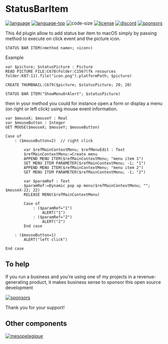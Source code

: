 # StatusBarItem

[![language][code-shield]][code-url]
[![language-top][code-top]][code-url]
![code-size][code-size]
[![license][license-shield]][license-url]
[![discord][discord-shield]][discord-url]
[![sponsors][sponsors-shield]][sponsors-url]

This 4d plugin allow to add status bar item to macOS simply by passing method to execute on click event and the picture icon.

```4d
STATUS BAR ITEM(<method name>; <icon>)
```

Example 

```4d
var $picture; $statusPicture : Picture
READ PICTURE FILE:C678(Folder:C1567(fk resources folder:K87:11).file("icon.png").platformPath; $picture)

CREATE THUMBNAIL:C679($picture; $statusPicture; 20; 20)

STATUS BAR ITEM("ShowMenuOrAlert"; $statusPicture)
```

then in your method you could for instance open a form or display a menu (on right or left click) using mouse event information.

```4d
var $mouseX; $mouseY : Real
var $mouseButton : Integer
GET MOUSE($mouseX; $mouseY; $mouseButton)

Case of 
	: ($mouseButton=2)  // right click

		var $refMainContextMenu; $refMenuEdit : Text
		$refMainContextMenu:=Create menu
		APPEND MENU ITEM($refMainContextMenu; "menu item 1")
		SET MENU ITEM PARAMETER($refMainContextMenu; -1; "1")
		APPEND MENU ITEM($refMainContextMenu; "menu item 2")
		SET MENU ITEM PARAMETER($refMainContextMenu; -1; "2")
		
		var $paramRef : Text
		$paramRef:=Dynamic pop up menu($refMainContextMenu; ""; $mouseX-22; 22)
		RELEASE MENU($refMainContextMenu)
		
		Case of 
			: ($paramRef="1")
				ALERT("1")
			: ($paramRef="2")
				ALERT("2")
		End case 

	: ($mouseButton=1)
		ALERT("left click")
		
End case 
```

## To help

If you run a business and you’re using one of my projects in a revenue-generating product, it makes business sense to sponsor this open source development

[![sponsors][sponsors-shield]][sponsors-url]

Thank you for your support!

## Other components

[<img src="https://mesopelagique.github.io/quatred.png" alt="mesopelagique"/>](https://mesopelagique.github.io/)
 

<!-- MARKDOWN LINKS & IMAGES -->
<!-- https://www.markdownguide.org/basic-syntax/#reference-style-links -->
[code-shield]: https://img.shields.io/static/v1?label=language&message=4d&color=blue
[code-top]: https://img.shields.io/github/languages/top/mesopelagique/StatusBarItem.svg
[code-size]: https://img.shields.io/github/languages/code-size/mesopelagique/StatusBarItem.svg
[code-url]: https://developer.4d.com/
[license-shield]: https://img.shields.io/github/license/mesopelagique/StatusBarItem
[license-url]: LICENSE.md
[discord-shield]: https://img.shields.io/badge/chat-discord-7289DA?logo=discord&style=flat
[discord-url]: https://discord.gg/dVTqZHr
[sponsors-shield]: https://img.shields.io/github/sponsors/phimage?color=violet&logo=github
[sponsors-url]: https://github.com/sponsors/phimage
